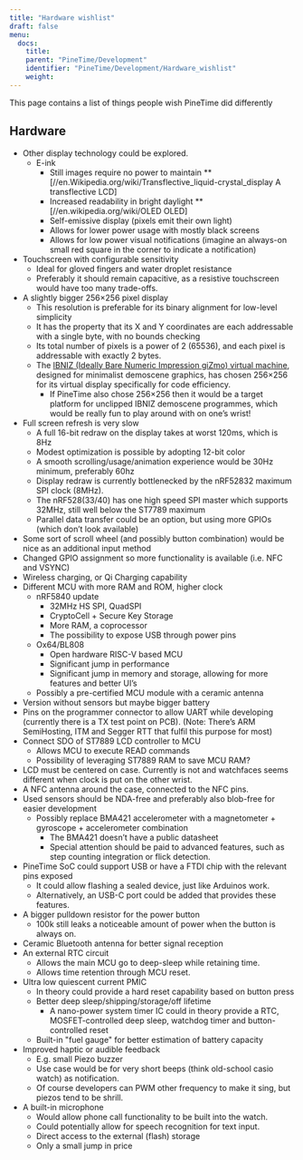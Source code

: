 ```yaml
---
title: "Hardware wishlist"
draft: false
menu:
  docs:
    title:
    parent: "PineTime/Development"
    identifier: "PineTime/Development/Hardware_wishlist"
    weight: 
---
```


This page contains a list of things people wish PineTime did differently

## Hardware

* Other display technology could be explored.
  * E-ink
    * Still images require no power to maintain
    **[//en.Wikipedia.org/wiki/Transflective_liquid-crystal_display A transflective LCD]
    * Increased readability in bright daylight
    **[//en.wikipedia.org/wiki/OLED OLED]
    * Self-emissive display (pixels emit their own light)
    * Allows for lower power usage with mostly black screens
    * Allows for low power visual notifications (imagine an always-on small red square in the corner to indicate a notification)
* Touchscreen with configurable sensitivity
  * Ideal for gloved fingers and water droplet resistance
  * Preferably it should remain capacitive, as a resistive touchscreen would have too many trade-offs.
* A slightly bigger 256×256 pixel display
  * This resolution is preferable for its binary alignment for low-level simplicity
  * It has the property that its X and Y coordinates are each addressable with a single byte, with no bounds checking
  * Its total number of pixels is a power of 2 (65536), and each pixel is addressable with exactly 2 bytes.
  * The [IBNIZ (Ideally Bare Numeric Impression giZmo) virtual machine](http://Pelulamu.net/ibniz), designed for minimalist demoscene graphics, has chosen 256×256 for its virtual display specifically for code efficiency.
    * If PineTime also chose 256×256 then it would be a target platform for unclipped IBNIZ demoscene programmes, which would be really fun to play around with on one’s wrist!
* Full screen refresh is very slow
  * A full 16-bit redraw on the display takes at worst 120ms, which is 8Hz
  * Modest optimization is possible by adopting 12-bit color
  * A smooth scrolling/usage/animation experience would be 30Hz minimum, preferably 60hz
  * Display redraw is currently bottlenecked by the nRF52832 maximum SPI clock (8MHz).
  * The nRF528(33/40) has one high speed SPI master which supports 32MHz, still well below the ST7789 maximum
  * Parallel data transfer could be an option, but using more GPIOs (which don’t look available)
* Some sort of scroll wheel (and possibly button combination) would be nice as an additional input method
* Changed GPIO assignment so more functionality is available (i.e. NFC and VSYNC)
* Wireless charging, or Qi Charging capability
* Different MCU with more RAM and ROM, higher clock
  * nRF5840 update
    * 32MHz HS SPI, QuadSPI
    * CryptoCell + Secure Key Storage
    * More RAM, a coprocessor
    * The possibility to expose USB through power pins
  * Ox64/BL808
    * Open hardware RISC-V based MCU
    * Significant jump in performance
    * Significant jump in memory and storage, allowing for more features and better UI’s
  * Possibly a pre-certified MCU module with a ceramic antenna
* Version without sensors but maybe bigger battery
* Pins on the programmer connector to allow UART while developing (currently there is a TX test point on PCB). (Note: There’s ARM SemiHosting, ITM and Segger RTT that fulfil this purpose for most)
* Connect SDO of ST7889 LCD controller to MCU
  * Allows MCU to execute READ commands
  * Possibility of leveraging ST7889 RAM to save MCU RAM?
* LCD must be centered on case. Currently is not and watchfaces seems different when clock is put on the other wrist.
* A NFC antenna around the case, connected to the NFC pins.
* Used sensors should be NDA-free and preferably also blob-free for easier development
  * Possibly replace BMA421 accelerometer with a magnetometer + gyroscope + accelerometer combination
    * The BMA421 doesn’t have a public datasheet
    * Special attention should be paid to advanced features, such as step counting integration or flick detection.
* PineTime SoC could support USB or have a FTDI chip with the relevant pins exposed
  * It could allow flashing a sealed device, just like Arduinos work.
  * Alternatively, an USB-C port could be added that provides these features.
* A bigger pulldown resistor for the power button
  * 100k still leaks a noticeable amount of power when the button is always on.
* Ceramic Bluetooth antenna for better signal reception
* An external RTC circuit
  * Allows the main MCU go to deep-sleep while retaining time.
  * Allows time retention through MCU reset.
* Ultra low quiescent current PMIC
  * In theory could provide a hard reset capability based on button press
  * Better deep sleep/shipping/storage/off lifetime
    * A nano-power system timer IC could in theory provide a RTC, MOSFET-controlled deep sleep, watchdog timer and button-controlled reset
  * Built-in "fuel gauge" for better estimation of battery capacity
* Improved haptic or audible feedback
  * E.g. small Piezo buzzer
  * Use case would be for very short beeps (think old-school casio watch) as notification.
  * Of course developers can PWM other frequency to make it sing, but piezos tend to be shrill.
* A built-in microphone
  * Would allow phone call functionality to be built into the watch.
  * Could potentially allow for speech recognition for text input.
  * Direct access to the external (flash) storage
  * Only a small jump in price

